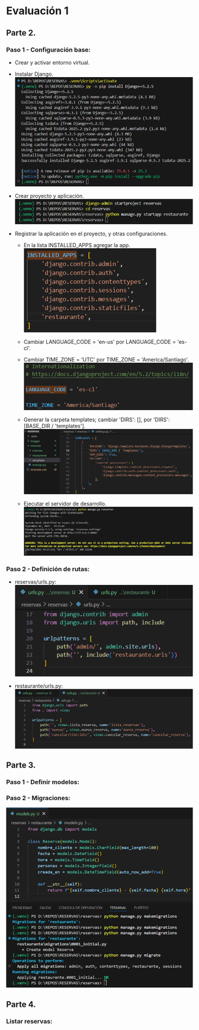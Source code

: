 # Evaluación 1

## Parte 2.

### Paso 1 - Configuración base:
- Crear y activar entorno virtual.
- Instalar Django.
![Creación y activación de entorno virtual; instalación de Django](images/1.png)

- Crear proyecto y aplicación.
![Proyecto y aplicación](images/2.png)

- Registrar la aplicación en el proyecto, y otras configuraciones.

    - En la lista INSTALLED_APPS agregar la app.
    ![INSTALLED_APPS](images/3.png)

    - Cambiar LANGUAGE_CODE = 'en-us' por LANGUAGE_CODE = 'es-cl'.
    - Cambiar TIME_ZONE = 'UTC' por TIME_ZONE = 'America/Santiago'.
    ![LANGUAGE_CODE & TIME_ZONE](images/4.png)

    - Generar la carpeta templates; cambiar 'DIRS': [], por 'DIRS': [BASE_DIR / 'templates'].
    ![DIRS](images/5.png)

    - Ejecutar el servidor de desarrollo.
    ![Servidor](images/6.png)

### Paso 2 - Definición de rutas:
- reservas/urls.py:
![reservas/urls](images/7.png)

- restaurante/urls.py:
![reservas/urls](images/8.png)

## Parte 3.

### Paso 1 - Definir modelos:
### Paso 2 - Migraciones:
![Modelo y migraciones](images/9.png)

## Parte 4.

### Listar reservas:
